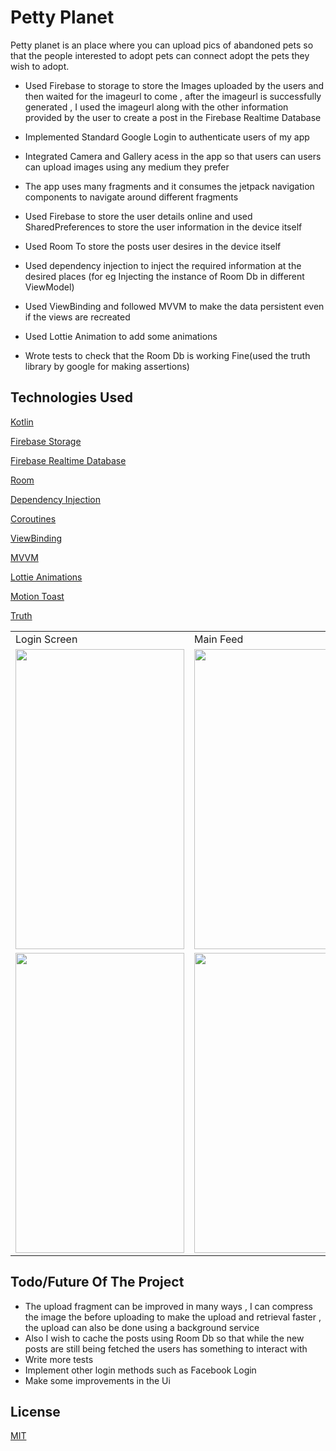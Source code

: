 # Petty Planet

Petty planet is an place where you can upload pics of abandoned pets so that the people interested to adopt pets can connect adopt the pets they wish to adopt.

* Used Firebase to storage to store the Images uploaded by the users and then waited for the imageurl to come , after the imageurl is successfully generated , I used the imageurl along with the other information provided by the user to create a post in the Firebase Realtime Database
* Implemented Standard Google Login to authenticate users of my app
* Integrated Camera and Gallery acess in the app so that users can users can upload images using any medium they prefer
* The app uses many fragments and it consumes the jetpack navigation components to navigate around different fragments
* Used Firebase to store the user details online and used SharedPreferences to store the user information in the device itself

* Used Room To store the posts user desires in the device itself

* Used dependency injection to inject  the required information at the desired places (for eg Injecting the instance of Room Db in different ViewModel)

* Used ViewBinding and followed MVVM to make the data persistent even if the views are recreated
* Used Lottie Animation to add some animations
* Wrote tests to check that the Room Db is working Fine(used the truth library by google for making assertions)





## Technologies Used
[Kotlin](https://choosealicense.com/licenses/mit/)

[Firebase Storage](https://firebase.google.com/products/storage)

[Firebase Realtime Database](https://firebase.google.com/docs/database)

[Room](https://developer.android.com/jetpack/androidx/releases/room)

[Dependency Injection](https://developer.android.com/training/dependency-injection)

[Coroutines](https://developer.android.com/kotlin/coroutines)

[ViewBinding](https://developer.android.com/topic/libraries/view-binding)

[MVVM](https://developer.android.com/jetpack/guide)

[Lottie Animations](https://github.com/airbnb/lottie-android)

[Motion Toast](https://github.com/Spikeysanju/MotionToast)

[Truth](https://truth.dev/)


<table>
  <tr>
    <td>Login Screen</td>
     <td>Main Feed</td>
     <td>Upload Fragment</td>
  </tr>
  <tr>
    <td><img src ="https://user-images.githubusercontent.com/75121767/148033004-f4537cfa-543a-4bf8-9029-36f4bf583287.jpeg" width=270 height=480></td>
    <td><img src= "https://user-images.githubusercontent.com/75121767/148658029-aef670bd-34b0-4630-b489-dd5318e28054.jpeg" width=270 height=480></td>
    <td><img src="https://user-images.githubusercontent.com/75121767/148658057-17fc8a03-d3f8-4a85-a93d-3e896a5b0427.jpeg" width=270 height=480></td>
  </tr>
  <tr>
    <td><img src ="https://user-images.githubusercontent.com/75121767/148658082-d49f7673-3f44-4674-b276-ab3b3e053ffe.jpeg" width=270 height=480></td>
    <td><img src= "https://user-images.githubusercontent.com/75121767/148658085-215e2d93-8563-45b5-8e99-f8325d803b0f.jpeg" width=270 height=480></td>
    <td><img src="https://user-images.githubusercontent.com/75121767/148658092-36785388-7398-4c7c-880a-a4dc8f8fe643.jpeg" width=270 height=480></td>
  </tr>

 </table>


## Todo/Future Of The Project
 * The upload fragment can be improved in many ways , I can compress the image the before uploading to make the upload and retrieval faster , the upload can also be done using a background service
* Also I wish to cache the posts using Room Db so that while the new posts are still being fetched the users has something to interact with 
* Write more tests
* Implement other login methods such as Facebook Login
* Make some improvements in the Ui


## License
[MIT](https://choosealicense.com/licenses/mit/)


